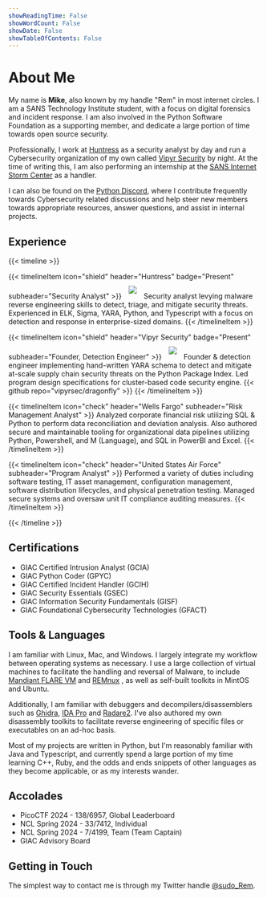 ```yaml
---
showReadingTime: False
showWordCount: False
showDate: False
showTableOfContents: False
---
```


# About Me

My name is **Mike**, also known by my handle "Rem" in most internet circles. I am a SANS Technology
Institute student, with a focus on digital forensics and incident response. I am also involved in the
Python Software Foundation as a supporting member, and dedicate a large portion of time towards open
source security.

Professionally, I work at [Huntress](https://www.huntress.com/) as a security analyst by day and run
a Cybersecurity organization of my own called [Vipyr Security](https://vipyrsec.com/) by night.
At the time of writing this, I am also performing an internship at the [SANS Internet Storm Center](https://isc.sans.edu/)
as a handler.

I can also be found on the [Python Discord](https://pythondiscord.com), where I contribute frequently towards
Cybersecurity related discussions and help steer new members towards appropriate resources, answer questions,
and assist in internal projects.

## Experience

{{< timeline >}}

{{< timelineItem icon="shield" header="Huntress" badge="Present" subheader="Security Analyst" >}}
<img src=../images/huntress_logo.jpg style="margin: auto; padding: 10px; pointer-events: none;"></img>
Security analyst levying malware reverse engineering skills to detect, triage, and mitigate security
threats. Experienced in ELK, Sigma, YARA, Python, and Typescript with a focus on detection and response
in enterprise-sized domains.
{{< /timelineItem >}}

{{< timelineItem icon="shield" header="Vipyr Security" badge="Present" subheader="Founder, Detection Engineer" >}}
<img src=../images/vipyr_logo.jpg style="margin: auto; padding: 10px; pointer-events: none;"></img>
Founder & detection engineer implementing hand-written YARA schema to detect and mitigate at-scale supply
chain security threats on the Python Package Index. Led program design specifications for cluster-based
code security engine.
{{< github repo="vipyrsec/dragonfly" >}}
{{< /timelineItem >}}

{{< timelineItem icon="check" header="Wells Fargo" subheader="Risk Management Analyst" >}}
Analyzed corporate financial risk utilizing SQL & Python to perform data reconciliation and deviation
analysis. Also authored secure and maintainable tooling for organizational data pipelines utilizing
Python, Powershell, and M (Language), and SQL in PowerBI and Excel.
{{< /timelineItem >}}

{{< timelineItem icon="check" header="United States Air Force" subheader="Program Analyst" >}}
Performed a variety of duties including software testing, IT asset management, configuration management,
software distribution lifecycles, and physical penetration testing. Managed secure systems and oversaw
unit IT compliance auditing measures.
{{< /timelineItem >}}

{{< /timeline >}}

## Certifications

- GIAC Certified Intrusion Analyst (GCIA)
- GIAC Python Coder (GPYC)
- GIAC Certified Incident Handler (GCIH)
- GIAC Security Essentials (GSEC)
- GIAC Information Security Fundamentals (GISF)
- GIAC Foundational Cybersecurity Technologies (GFACT)

## Tools & Languages

I am familiar with Linux, Mac, and Windows. I largely integrate my workflow between operating systems
as necessary. I use a large collection of virtual machines to facilitate the handling and reversal
of Malware, to include [Mandiant FLARE VM](https://github.com/mandiant/flare-vm) and [REMnux](https://remnux.org/)
, as well as self-built toolkits in MintOS and Ubuntu.

Additionally, I am familiar with debuggers and decompilers/disassemblers such as [Ghidra](https://ghidra-sre.org/),
[IDA Pro](https://hex-rays.com/ida-pro/) and [Radare2](https://rada.re). I've also authored my own
disassembly toolkits to facilitate reverse engineering of specific files or executables on an ad-hoc
basis.

Most of my projects are written in Python, but I'm reasonably familiar with Java and Typescript,
and currently spend a large portion of my time learning C++, Ruby, and the odds and ends snippets of
other languages as they become applicable, or as my interests wander.

## Accolades

- PicoCTF 2024 - 138/6957, Global Leaderboard
- NCL Spring 2024 - 33/7412, Individual
- NCL Spring 2024 - 7/4199, Team (Team Captain)
- GIAC Advisory Board

## Getting in Touch

The simplest way to contact me is through my Twitter handle [@sudo_Rem](https://twitter.com/sudo_Rem).
